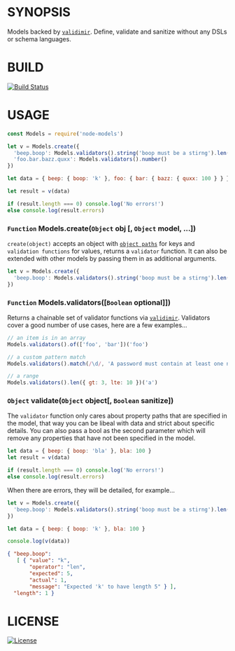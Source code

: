 # SYNOPSIS
Models backed by [`validimir`](https://github.com/juliangruber/validimir).
Define, validate and sanitize without any DSLs or schema languages.

# BUILD
[![Build Status](https://travis-ci.org/voltraco/node-models.svg)](https://travis-ci.org/voltraco/node-models)

# USAGE
```js
const Models = require('node-models')

let v = Models.create({
  'beep.boop': Models.validators().string('boop must be a stirng').len(5),
  'foo.bar.bazz.quxx': Models.validators().number()
})

let data = { beep: { boop: 'k' }, foo: { bar: { bazz: { quxx: 100 } } }

let result = v(data)

if (result.length === 0) console.log('No errors!')
else console.log(result.errors)
```

### `Function` Models.create(`Object` obj [, `Object` model, ...])
`create(object)` accepts an object with 
[`object paths`](https://github.com/mariocasciaro/object-path) for keys and
`validation functions` for values, returns a `validator` function. It can
also be extended with other models by passing them in as additional arguments.

```js
let v = Models.create({
  'beep.boop': Models.validators().string('boop must be a stirng').len(3)
})
```

### `Function` Models.validators([`Boolean` optional]])
Returns a chainable set of validator functions via 
[`validimir`](https://github.com/juliangruber/validimir). Validators cover
a good number of use cases, here are a few examples...

```js
// an item is in an array
Models.validators().of(['foo', 'bar'])('foo')

// a custom pattern match
Models.validators().match(/\d/, 'A password must contain at least one number')

// a range
Models.validators().len({ gt: 3, lte: 10 })('a')
```

### `Object` validate(`Object` object[, `Boolean` sanitize])
The `validator` function only cares about property paths that are specified
in the model, that way you can be libeal with data and strict about specific
details. You can also pass a bool as the second parameter which will remove
any properties that have not been specified in the model.

```js
let data = { beep: { boop: 'bla' }, bla: 100 }
let result = v(data)

if (result.length === 0) console.log('No errors!')
else console.log(result.errors)
```

When there are errors, they will be detailed, for example...

```js
let v = Models.create({
  'beep.boop': Models.validators().string('boop must be a stirng').len(5)
})

let data = { beep: { boop: 'k' }, bla: 100 }

console.log(v(data))
```

```json
{ "beep.boop":
   [ { "value": "k",
       "operator": "len",
       "expected": 5,
       "actual": 1,
       "message": "Expected 'k' to have length 5" } ],
  "length": 1 }
```

# LICENSE

[![License](https://img.shields.io/npm/l/array.from.svg)](/LICENSE)

